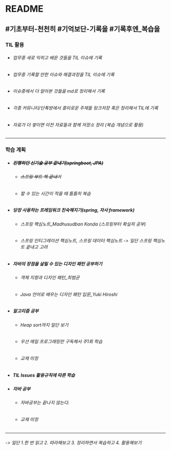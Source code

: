 # README

## #기초부터-천천히 #기억보단-기록을 #기록후엔_복습을



### TIL 활용

- ###### 업무중 새로 익히고 배운 것들을 TIL 이슈에 기록

- ###### 업무중 기록할 만한 이슈와 해결과정을 TIL 이슈에 기록

- ###### 이슈중에서 더 알아본 것들을 md로 정리해서 기록

- ###### 각종 커뮤니티/단톡방에서 흥미로운 주제들 링크저장 혹은 정리해서 TIL에 기록

- ###### 자료가 더 쌓이면 이전 자료들과 함께 저장소 정리 (복습 개념으로 활용)  

----



### 학습 계획

- ##### ~~진행하던 신기술 공부 끝내기(springboot, JPA)~~

  - ###### ~~스프링 부트 책 끝내기~~

  - ###### 할 수 있는 시간이 적을 때 틈틈히 복습

- ##### 당장 사용하는 프레임워크 친숙해지기(spring, 자사 framework)

  - ###### 스프링 핵심노트_Madhusudban Konda (스프링부터 확실히 공부)

  - ###### 스프링 인티그레이션 핵심노트, 스프링 데이터 핵심노트 -> 일단 스프링 핵심노트 끝내고 고려

- ##### 자바의 장점을 살릴 수 있는 디자인 패턴 공부하기

  - ###### 객체 지향과 디자인 패턴_최범균

  - ###### Java 언어로 배우는 디자인 패턴 입문_Yuki Hiroshi

- ##### 알고리즘 공부

  - ###### Heap sort까지 일단 보기

  - ###### 우선 매일 프로그래밍만 구독해서 주1회 학습

  - ###### 교재 미정 

- ##### TIL Issues 활용규칙에 따른 학습

- ##### 자바 공부

  - ###### 자바공부는 끝나지 않는다. 

  - ###### 교재 미정

---





######  -> 일단 1.한 번 읽고 2. 따라해보고 3. 정리하면서 복습하고 4. 활용해보기



